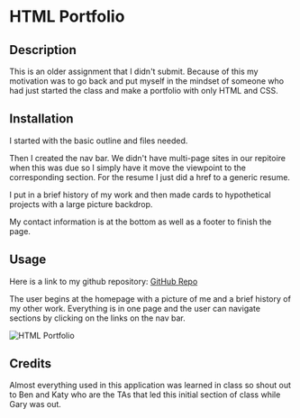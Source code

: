 # HTML Portfolio
  
  ## Description
  
  This is an older assignment that I didn't submit.  Because of this my motivation was to go back and put myself in the mindset of someone who had just started the class and make a portfolio with only HTML and CSS.
  
  
  ## Installation
  
  I started with the basic outline and files needed.

  Then I created the nav bar.  We didn't have multi-page sites in our repitoire when this was due so I simply have it move the viewpoint to the corresponding section.  For the resume I just did a href to a generic resume.

  I put in a brief history of my work and then made cards to hypothetical projects with a large picture backdrop.

  My contact information is at the bottom as well as a footer to finish the page.
  
  ## Usage

  Here is a link to my github repository: [GitHub Repo](https://github.com/tylerpeterson8791/html-portfolio)
  
  The user begins at the homepage with a picture of me and a brief history of my other work.  Everything is in one page and the user can navigate sections by clicking on the links on the nav bar.

  ![HTML Portfolio](https://github.com/tylerpeterson8791/html-portfolio/assets/75902133/347e915b-0582-450a-9d8b-7e89e3f50c50)


  ## Credits

  Almost everything used in this application was learned in class so shout out to Ben and Katy who are the TAs that led this initial section of class while Gary was out.
